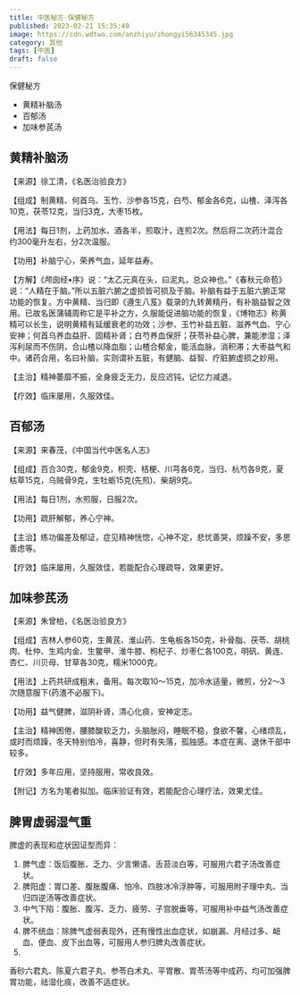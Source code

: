 ```yaml
---
title: 中医秘方-保健秘方
published: 2023-02-21 15:35:49
image: https://cdn.wdtwo.com/anzhiyu/zhongyi56345345.jpg
category: 其他
tags: [中医]
draft: false
---
```


保健秘方

- 黄精补脑汤
- 百郁汤
- 加味参芪汤

<!--more-->

## 黄精补脑汤

【来源】徐工清，《名医治验良方》

【组成】制黄精、何首乌、玉竹、沙参各15克，白芍、郁金各6克，山楂、泽泻各10克，茯苓12克，当归3克，大枣15枚。

【用法】每日1剂，上药加水、酒各半，煎取汁，连煎2次。然后将二次药汁混合约300毫升左右，分2次温服。

【功用】补脑宁心，荣养气血，延年益寿。

【方解】《颅囱经•序》说：“太乙元真在头，曰泥丸，总众神也。”《春秋元命苞》说：“人精在于脑。”所以五脏六腑之虚损皆可损及于脑。补脑有益于五脏六腑正常功能的恢复。方中黄精、当归即《遵生八芨》载录的九转黄精丹，有补脑益智之效用。已故名医蒲辅周称它是平补之方，久服能促进脑功能的恢复，《博物志》称黄精可以长生，说明黄精有延缓衰老的功效；沙参、玉竹补益五脏、滋养气血、宁心安神；何首乌养血益肝、固精补肾；白芍养血保肝；茯苓补益心脾，兼能渗湿；泽泻利尿而不伤阴，合山楂以降血脂；山楂合郁金，能活血脉，消积滞；大枣益气和中。诸药合用，名曰补脑，实则谓补五脏，有健脑、益智、疗脏腑虚损之妙用。

【主治】精神萎靡不振，全身疲乏无力，反应迟钝，记忆力减退。

【疗效】临床屡用，久服效佳。
 
## 百郁汤

【来源】来春茂，《中国当代中医名人志》

【组成】百合30克，郁金9克，枳壳、桔梗、川芎各6克，当归、杭芍各9克，夏枯草15克，乌贼骨9克，生牡蛎15克(先煎)、柴胡9克。

【用法】每日1剂，水煎服，日服2次。

【功用】疏肝解郁，养心宁神。

【主治】练功偏差及郁证，症见精神恍惚，心神不定，悲忧善哭，烦躁不安，多思善虑等。

【疗效】临床屡用，久服效佳，若能配合心理疏导，效果更好。
 
## 加味参芪汤

【来源】朱曾柏，《名医治验良方》

【组成】吉林人参60克，生黄芪、淮山药、生龟板各150克，补骨脂、茯苓、胡桃肉、杜仲、生鸡内金、生鳖甲、淮牛膝、枸杞子、炒枣仁各100克，明矾、黄连、杏仁、川贝母、甘草各30克，糯米1000克。

【用法】上药共研成粗末，备用。每次取10～15克，加冷水适量，微煎，分2～3次随意服下(药渣不必服下)。

【功用】益气健脾，滋阴补肾，清心化痰，安神定志。

【主治】精神困倦，腰膝酸软乏力，头脑胀闷，睡眠不稳，食欲不馨，心绪烦乱，或时而烦躁，冬天特别怕冷，喜静，但时有失落，孤独感。本症在离、退休干部中较多。

【疗效】多年应用，坚持服用，常收良效。

【附记】方名为笔者拟加。临床验证有效，若能配合心理疗法，效果尤佳。



## 脾胃虚弱湿气重

脾虚的表现和症状因证型而异：
1. 脾气虚：饭后腹胀、乏力、少言懒语、舌苔淡白等，可服用六君子汤改善症状。
2. 脾阳虚：胃口差、腹胀腹痛、怕冷、四肢冰冷浮肿等，可服用附子理中丸、当归四逆汤等改善症状。
3. 中气下陷：腹胀、腹泻、乏力、疲劳、子宫脱垂等，可服用补中益气汤改善症状。
4. 脾不统血：除脾气虚弱表现外，还有慢性出血症状，如崩漏、月经过多、衄血、便血、皮下出血等，可服用人参归脾丸改善症状。
5. 
香砂六君丸、陈夏六君子丸、参苓白术丸、平胃散、胃苓汤等中成药，均可加强脾胃功能，祛湿化痰，改善不适症状。









